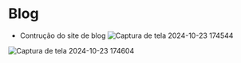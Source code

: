 # Blog

- Contrução do site de blog
![Captura de tela 2024-10-23 174544](https://github.com/user-attachments/assets/7392cc7f-7660-4096-ab78-7b583d39e713)

![Captura de tela 2024-10-23 174604](https://github.com/user-attachments/assets/b322b184-dfb0-4394-a12e-740e909bdc4b)
